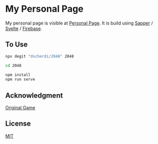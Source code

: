 # My Personal Page 

My personal page is visible at [Personal Page](https://www.dscherdil.com). It is build using [Sapper](https://sapper.svelte.dev/) /  [Svelte](https://svelte.dev/) / [Firebase](https://firebase.google.com/).  

## To Use

```bash
npx degit "dscherdi/2048" 2048

cd 2048

npm install
npm run serve
```

## Acknowledgment

[Original Game](https://play2048.co/)

## License
[MIT](https://choosealicense.com/licenses/mit/)
